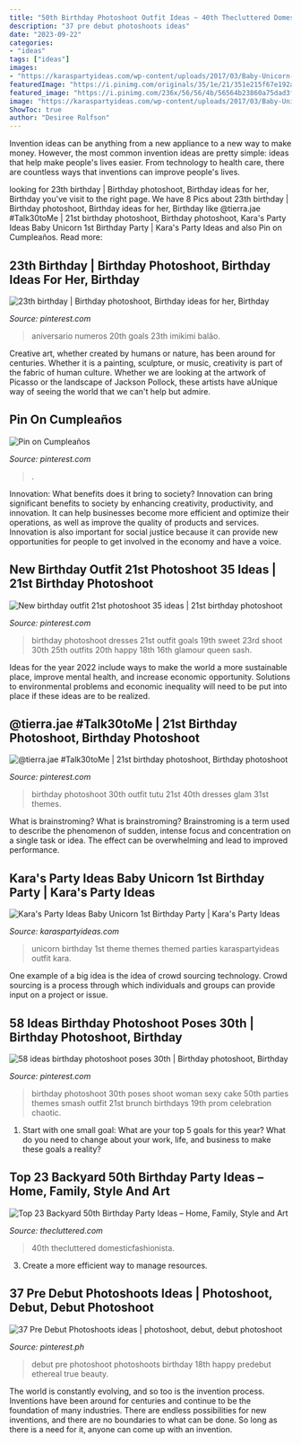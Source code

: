 ```yaml
---
title: "50th Birthday Photoshoot Outfit Ideas ~ 40th Thecluttered Domesticfashionista"
description: "37 pre debut photoshoots ideas"
date: "2023-09-22"
categories:
- "ideas"
tags: ["ideas"]
images:
- "https://karaspartyideas.com/wp-content/uploads/2017/03/Baby-Unicorn-1st-Birthday-Party-via-Karas-Party-Ideas-KarasPartyIdeas.com1_.jpeg"
featuredImage: "https://i.pinimg.com/originals/35/1e/21/351e215f67e192ae813b437354b21d62.jpg"
featured_image: "https://i.pinimg.com/236x/56/56/4b/56564b23860a75dad3f0a73d0c048879.jpg"
image: "https://karaspartyideas.com/wp-content/uploads/2017/03/Baby-Unicorn-1st-Birthday-Party-via-Karas-Party-Ideas-KarasPartyIdeas.com1_.jpeg"
ShowToc: true
author: "Desiree Rolfson"
---
```



Invention ideas can be anything from a new appliance to a new way to make money. However, the most common invention ideas are pretty simple: ideas that help make people's lives easier. From technology to health care, there are countless ways that inventions can improve people's lives.

	

		
looking for 23th birthday | Birthday photoshoot, Birthday ideas for her, Birthday you've visit to the right page. We have 8 Pics about 23th birthday | Birthday photoshoot, Birthday ideas for her, Birthday like @tierra.jae #Talk30toMe | 21st birthday photoshoot, Birthday photoshoot, Kara&#039;s Party Ideas Baby Unicorn 1st Birthday Party | Kara&#039;s Party Ideas and also Pin on Cumpleaños. Read more:
		
    
## 23th Birthday | Birthday Photoshoot, Birthday Ideas For Her, Birthday

<img loading=lazy src="https://i.pinimg.com/736x/d8/a4/ea/d8a4ea5c470b8b33bebc94370aaf624d--birthday-makeup--birthday.jpg" onerror="this.onerror=null;this.src='https://tse4.mm.bing.net/th?id=OIP.RoBZ2uLKsLcEG8fXjpIasQHaJ3&amp;pid=15.1';" alt="23th birthday | Birthday photoshoot, Birthday ideas for her, Birthday">

_Source: pinterest.com_

>aniversario numeros 20th goals 23th imikimi balão. 

	

Creative art, whether created by humans or nature, has been around for centuries. Whether it is a painting, sculpture, or music, creativity is part of the fabric of human culture. Whether we are looking at the artwork of Picasso or the landscape of Jackson Pollock, these artists have aUnique way of seeing the world that we can't help but admire.

    
## Pin On Cumpleaños

<img loading=lazy src="https://i.pinimg.com/736x/7c/cd/ca/7ccdca9ede962eaa398775d5961f0831.jpg" onerror="this.onerror=null;this.src='https://tse2.mm.bing.net/th?id=OIP.wAyTgBJ_Sk1ltlhFM4TeOwHaLX&amp;pid=15.1';" alt="Pin on Cumpleaños">

_Source: pinterest.com_

>. 

	

Innovation: What benefits does it bring to society?
Innovation can bring significant benefits to society by enhancing creativity, productivity, and innovation. It can help businesses become more efficient and optimize their operations, as well as improve the quality of products and services. Innovation is also important for social justice because it can provide new opportunities for people to get involved in the economy and have a voice.

    
## New Birthday Outfit 21st Photoshoot 35 Ideas | 21st Birthday Photoshoot

<img loading=lazy src="https://i.pinimg.com/736x/ea/36/71/ea367107dbe37e6ba5e2de7bfad0a8cc.jpg" onerror="this.onerror=null;this.src='https://tse3.mm.bing.net/th?id=OIP.gi2RfLOzE3srY8i9Llzw4wAAAA&amp;pid=15.1';" alt="New birthday outfit 21st photoshoot 35 ideas | 21st birthday photoshoot">

_Source: pinterest.com_

>birthday photoshoot dresses 21st outfit goals 19th sweet 23rd shoot 30th 25th outfits 20th happy 18th 16th glamour queen sash. 

	

Ideas for the year 2022 include ways to make the world a more sustainable place, improve mental health, and increase economic opportunity. Solutions to environmental problems and economic inequality will need to be put into place if these ideas are to be realized.

    
## @tierra.jae #Talk30toMe | 21st Birthday Photoshoot, Birthday Photoshoot

<img loading=lazy src="https://i.pinimg.com/originals/65/40/13/65401398b6f6784de7521998d282b182.jpg" onerror="this.onerror=null;this.src='https://tse2.mm.bing.net/th?id=OIP.EtngfiUSNBoyKXLkkfLKGQHaK2&amp;pid=15.1';" alt="@tierra.jae #Talk30toMe | 21st birthday photoshoot, Birthday photoshoot">

_Source: pinterest.com_

>birthday photoshoot 30th outfit tutu 21st 40th dresses glam 31st themes. 

	

What is brainstroming?
What is brainstroming? Brainstroming is a term used to describe the phenomenon of sudden, intense focus and concentration on a single task or idea. The effect can be overwhelming and lead to improved performance.

    
## Kara&#039;s Party Ideas Baby Unicorn 1st Birthday Party | Kara&#039;s Party Ideas

<img loading=lazy src="https://karaspartyideas.com/wp-content/uploads/2017/03/Baby-Unicorn-1st-Birthday-Party-via-Karas-Party-Ideas-KarasPartyIdeas.com1_.jpeg" onerror="this.onerror=null;this.src='https://tse3.mm.bing.net/th?id=OIP.m7yjWv8yuTxEbdKYDu8WEQHaLH&amp;pid=15.1';" alt="Kara&#039;s Party Ideas Baby Unicorn 1st Birthday Party | Kara&#039;s Party Ideas">

_Source: karaspartyideas.com_

>unicorn birthday 1st theme themes themed parties karaspartyideas outfit kara. 

	

One example of a big idea is the idea of crowd sourcing technology. Crowd sourcing is a process through which individuals and groups can provide input on a project or issue.

    
## 58 Ideas Birthday Photoshoot Poses 30th | Birthday Photoshoot, Birthday

<img loading=lazy src="https://i.pinimg.com/originals/35/1e/21/351e215f67e192ae813b437354b21d62.jpg" onerror="this.onerror=null;this.src='https://tse4.mm.bing.net/th?id=OIP.ndxC1nbPSe3SLbMhjKBedAAAAA&amp;pid=15.1';" alt="58 ideas birthday photoshoot poses 30th | Birthday photoshoot, Birthday">

_Source: pinterest.com_

>birthday photoshoot 30th poses shoot woman sexy cake 50th parties themes smash outfit 21st brunch birthdays 19th prom celebration chaotic. 

	

1. Start with one small goal: What are your top 5 goals for this year? What do you need to change about your work, life, and business to make these goals a reality? 

    
## Top 23 Backyard 50th Birthday Party Ideas – Home, Family, Style And Art

<img loading=lazy src="https://thecluttered.com/wp-content/uploads/2020/10/backyard-50th-birthday-party-ideas-lovely-fall-backyard-birthday-party-and-movie-night-of-backyard-50th-birthday-party-ideas.jpg" onerror="this.onerror=null;this.src='https://tse1.mm.bing.net/th?id=OIP.z_wtcOPm3suzs5O4tFElhwHaLG&amp;pid=15.1';" alt="Top 23 Backyard 50th Birthday Party Ideas – Home, Family, Style and Art">

_Source: thecluttered.com_

>40th thecluttered domesticfashionista. 

	

3. Create a more efficient way to manage resources.

    
## 37 Pre Debut Photoshoots Ideas | Photoshoot, Debut, Debut Photoshoot

<img loading=lazy src="https://i.pinimg.com/236x/56/56/4b/56564b23860a75dad3f0a73d0c048879.jpg" onerror="this.onerror=null;this.src='https://tse3.mm.bing.net/th?id=OIP.KmamzpQjvgg5oubojzKzMQAAAA&amp;pid=15.1';" alt="37 Pre Debut Photoshoots ideas | photoshoot, debut, debut photoshoot">

_Source: pinterest.ph_

>debut pre photoshoot photoshoots birthday 18th happy predebut ethereal true beauty. 

	

The world is constantly evolving, and so too is the invention process. Inventions have been around for centuries and continue to be the foundation of many industries. There are endless possibilities for new inventions, and there are no boundaries to what can be done. So long as there is a need for it, anyone can come up with an invention.

